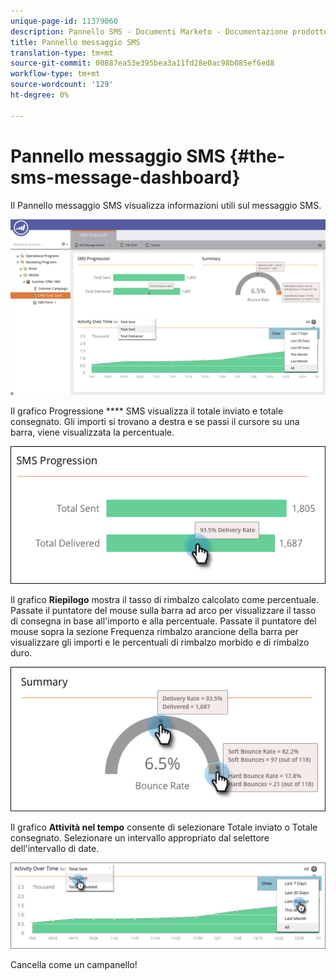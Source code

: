 ```yaml
---
unique-page-id: 11379060
description: Pannello SMS - Documenti Marketo - Documentazione prodotto
title: Pannello messaggio SMS
translation-type: tm+mt
source-git-commit: 00887ea53e395bea3a11fd28e0ac98b085ef6ed8
workflow-type: tm+mt
source-wordcount: '129'
ht-degree: 0%

---
```



# Pannello messaggio SMS {#the-sms-message-dashboard}

Il Pannello messaggio SMS visualizza informazioni utili sul messaggio SMS.

![](assets/converted-dashboard-image.png)

Il grafico Progressione **** SMS visualizza il totale inviato e totale consegnato. Gli importi si trovano a destra e se passi il cursore su una barra, viene visualizzata la percentuale.

![](assets/sms-progression-hand-border.png)

Il grafico **Riepilogo** mostra il tasso di rimbalzo calcolato come percentuale. Passate il puntatore del mouse sulla barra ad arco per visualizzare il tasso di consegna in base all&#39;importo e alla percentuale. Passate il puntatore del mouse sopra la sezione Frequenza rimbalzo arancione della barra per visualizzare gli importi e le percentuali di rimbalzo morbido e di rimbalzo duro.

![](assets/hover-over-summary-hands-thin-border.png)

Il grafico **Attività nel tempo** consente di selezionare Totale inviato o Totale consegnato. Selezionare un intervallo appropriato dal selettore dell&#39;intervallo di date.

![](assets/activity-over-time-hands.png)

Cancella come un campanello!
